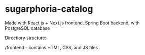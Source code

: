 # sugarphoria-catalog
Made with React.js + Next.js frontend, Spring Boot backend, with PostgreSQL database

Directiory structure:

/frontend - contains HTML, CSS, and JS files